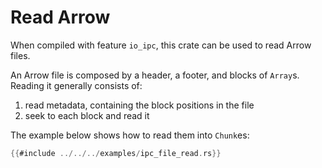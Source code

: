 # Read Arrow

When compiled with feature `io_ipc`, this crate can be used to read Arrow files.

An Arrow file is composed by a header, a footer, and blocks of `Array`s.
Reading it generally consists of:

1. read metadata, containing the block positions in the file
2. seek to each block and read it

The example below shows how to read them into `Chunk`es:

```rust
{{#include ../../../examples/ipc_file_read.rs}}
```
